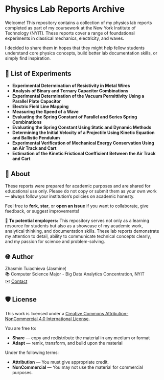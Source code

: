 # Physics Lab Reports Archive

Welcome! This repository contains a collection of my physics lab reports completed as part of my coursework at the New York Institute of Technology (NYIT). These reports cover a range of foundational experiments in classical mechanics, electricity, and waves.

I decided to share them in hopes that they might help fellow students understand core physics concepts, build better lab documentation skills, or simply find inspiration.

## 🔬 List of Experiments

- **Experimental Determination of Resistivity in Metal Wires**
- **Analysis of Binary and Ternary Capacitor Combinations**
- **Experimental Determination of the Vacuum Permittivity Using a Parallel Plate Capacitor**
- **Electric Field Line Mapping**
- **Measuring the Speed of a Wave**
- **Evaluating the Spring Constant of Parallel and Series Spring Combinations**
- **Evaluating the Spring Constant Using Static and Dynamic Methods**
- **Determining the Initial Velocity of a Projectile Using Kinetic Equation and Ballistic Pendulum**
- **Experimental Verification of Mechanical Energy Conservation Using an Air Track and Cart**
- **Estimation of the Kinetic Frictional Coefficient Between the Air Track and Cart**

## 📘 About

These reports were prepared for academic purposes and are shared for educational use only. Please do not copy or submit them as your own work — always follow your institution’s policies on academic honesty.

Feel free to **fork**, **star**, or **open an issue** if you want to collaborate, give feedback, or suggest improvements!

📌 **To potential employers:**
This repository serves not only as a learning resource for students but also as a showcase of my academic work, analytical thinking, and documentation skills. These lab reports demonstrate my attention to detail, ability to communicate technical concepts clearly, and my passion for science and problem-solving.

## 🌐 Author

Zhasmin Tuiachieva (Jasmine)  
📚 Computer Science Major - Big Data Analytics Concentration, NYIT  
✉️ [Contact](ztuiachi@nyit.edu)

## 🛡️ License

This work is licensed under a [Creative Commons Attribution-NonCommercial 4.0 International License](https://creativecommons.org/licenses/by-nc/4.0/).

You are free to:
- **Share** — copy and redistribute the material in any medium or format  
- **Adapt** — remix, transform, and build upon the material

Under the following terms:
- **Attribution** — You must give appropriate credit.  
- **NonCommercial** — You may not use the material for commercial purposes.
